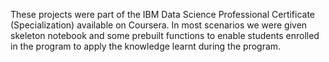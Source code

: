 These projects were part of the IBM Data Science Professional Certificate (Specialization) available on Coursera. In most scenarios we were given skeleton notebook and some prebuilt functions to enable students enrolled in the program to apply the knowledge learnt during the program.

